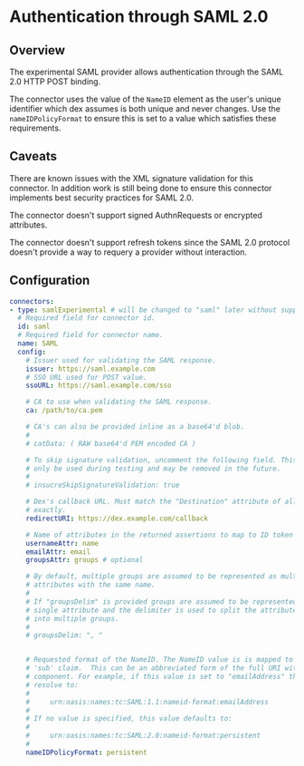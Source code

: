 # Authentication through SAML 2.0

## Overview

The experimental SAML provider allows authentication through the SAML 2.0 HTTP POST binding.

The connector uses the value of the `NameID` element as the user's unique identifier which dex assumes is both unique and never changes. Use the `nameIDPolicyFormat` to ensure this is set to a value which satisfies these requirements.

## Caveats

There are known issues with the XML signature validation for this connector. In addition work is still being done to ensure this connector implements best security practices for SAML 2.0.

The connector doesn't support signed AuthnRequests or encrypted attributes.

The connector doesn't support refresh tokens since the SAML 2.0 protocol doesn't provide a way to requery a provider without interaction.

## Configuration

```yaml
connectors:
- type: samlExperimental # will be changed to "saml" later without support for the "samlExperimental" value
  # Required field for connector id.
  id: saml
  # Required field for connector name.
  name: SAML
  config:
    # Issuer used for validating the SAML response.
    issuer: https://saml.example.com
    # SSO URL used for POST value.
    ssoURL: https://saml.example.com/sso

    # CA to use when validating the SAML response.
    ca: /path/to/ca.pem

    # CA's can also be provided inline as a base64'd blob. 
    #
    # catData: ( RAW base64'd PEM encoded CA )

    # To skip signature validation, uncomment the following field. This should
    # only be used during testing and may be removed in the future.
    # 
    # insucreSkipSignatureValidation: true

    # Dex's callback URL. Must match the "Destination" attribute of all responses
    # exactly.  
    redirectURI: https://dex.example.com/callback

    # Name of attributes in the returned assertions to map to ID token claims.
    usernameAttr: name
    emailAttr: email
    groupsAttr: groups # optional

    # By default, multiple groups are assumed to be represented as multiple
    # attributes with the same name.
    #
    # If "groupsDelim" is provided groups are assumed to be represented as a
    # single attribute and the delimiter is used to split the attribute's value
    # into multiple groups.
    #
    # groupsDelim: ", "


    # Requested format of the NameID. The NameID value is is mapped to the ID Token
    # 'sub' claim.  This can be an abbreviated form of the full URI with just the last
    # component. For example, if this value is set to "emailAddress" the format will
    # resolve to:
    #
    #     urn:oasis:names:tc:SAML:1.1:nameid-format:emailAddress
    #
    # If no value is specified, this value defaults to:
    #
    #     urn:oasis:names:tc:SAML:2.0:nameid-format:persistent
    #
    nameIDPolicyFormat: persistent
```
